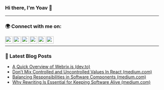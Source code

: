 ### Hi there, I'm Yoav 👋

---

### 🌍 Connect with me on:

<a href="https://yoavkadosh.medium.com/"><img height="24" src="https://cdn.jsdelivr.net/npm/simple-icons@v3/icons/medium.svg" align="left"></a>
<a href="https://codepen.io/ykadosh/"><img height="24" src="https://cdn.jsdelivr.net/npm/simple-icons@v3/icons/codepen.svg" align="left"></a>
<a href="https://www.linkedin.com/in/ykadosh/"><img height="24" src="https://cdn.jsdelivr.net/npm/simple-icons@v3/icons/linkedin.svg" align="left"></a>
<a href="https://dev.to/ykadosh"><img height="24" src="https://d2fltix0v2e0sb.cloudfront.net/dev-black.png" align="left"></a>
<a href="https://twitter.com/yoavikadosh"><img height="24" src="https://cdn.jsdelivr.net/npm/simple-icons@v3/icons/twitter.svg" align="left"></a>
<a href="https://stackoverflow.com/users/1096470/yoav-kadosh"><img height="24" src="https://cdn.jsdelivr.net/npm/simple-icons@v3/icons/stackoverflow.svg" align="left"></a>  

<br/>

---

### 📕 Latest Blog Posts

- [A Quick Overview of Webrix.js (dev.to)](https://dev.to/ykadosh/webrix-js-building-blocks-for-interactive-react-apps-4m54)
- [Don’t Mix Controlled and Uncontrolled Values In React (medium.com)](https://betterprogramming.pub/dont-mix-controlled-uncontrolled-values-in-react-e7ab191d8dc4)
- [Balancing Responsibilities in Software Components (medium.com)](https://medium.com/swlh/balancing-responsibilities-in-software-components-b0be0e59b8b2)
- [Why Rewriting Is Essential for Keeping Software Alive (medium.com)](https://betterprogramming.pub/why-code-rewriting-is-essential-for-keeping-software-alive-81c7307e7f6)
